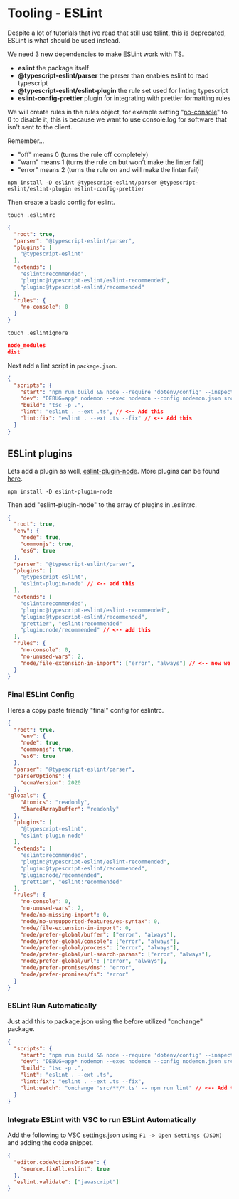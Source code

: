 # Tooling - ESLint

Despite a lot of tutorials that ive read that still use tslint, this is deprecated, ESLint is what should be used instead.

We need 3 new dependencies to make ESLint work with TS.

* **eslint** the package itself
* **@typescript-eslint/parser** the parser than enables eslint to read typescript
* **@typescript-eslint/eslint-plugin** the rule set used for linting typescript
* **eslint-config-prettier** plugin for integrating with prettier formatting rules

We will create rules in the rules object, for example setting "[no-console](https://eslint.org/docs/rules/no-console)" to 0 to disable it, this is because we want to use console.log for software that isn't sent to the client.

Remember...

* "off" means 0 (turns the rule off completely)
* "warn" means 1 (turns the rule on but won't make the linter fail)
* "error" means 2 (turns the rule on and will make the linter fail)

```none
npm install -D eslint @typescript-eslint/parser @typescript-eslint/eslint-plugin eslint-config-prettier
```

Then create a basic config for eslint.

```none
touch .eslintrc
```

```json
{
  "root": true,
  "parser": "@typescript-eslint/parser",
  "plugins": [
    "@typescript-eslint"
  ],
  "extends": [
    "eslint:recommended",
    "plugin:@typescript-eslint/eslint-recommended",
    "plugin:@typescript-eslint/recommended"
  ],
  "rules": {
    "no-console": 0
  }
}
```

```none
touch .eslintignore
```

```json
node_modules
dist
```

Next add a lint script in `package.json`.

```json
{
  "scripts": {
    "start": "npm run build && node --require 'dotenv/config' --inspect dist/index.js",
    "dev": "DEBUG=app* nodemon --exec nodemon --config nodemon.json src/index.ts",
    "build": "tsc -p .",
    "lint": "eslint . --ext .ts", // <-- Add this
    "lint:fix": "eslint . --ext .ts --fix" // <-- Add this
  }
}
```

## ESLint plugins

Lets add a plugin as well, [eslint-plugin-node](https://github.com/mysticatea/eslint-plugin-node). More plugins can be found [here](https://github.com/dustinspecker/awesome-eslint).

```none
npm install -D eslint-plugin-node
```

Then add "eslint-plugin-node" to the array of plugins in .eslintrc.

```json
{
  "root": true,
  "env": {
    "node": true,
    "commonjs": true,
    "es6": true
  },
  "parser": "@typescript-eslint/parser",
  "plugins": [
    "@typescript-eslint",
    "eslint-plugin-node" // <-- add this
  ],
  "extends": [
    "eslint:recommended",
    "plugin:@typescript-eslint/eslint-recommended",
    "plugin:@typescript-eslint/recommended",
    "prettier", "eslint:recommended"
    "plugin:node/recommended" // <-- add this
  ],
  "rules": {
    "no-console": 0,
    "no-unused-vars": 2,
    "node/file-extension-in-import": ["error", "always"] // <-- now we can add these rules
  }
}
```

### Final ESLint Config

Heres a copy paste friendly "final" config for eslintrc.

```json
{
  "root": true,
    "env": {
    "node": true,
    "commonjs": true,
    "es6": true
  },
  "parser": "@typescript-eslint/parser",
  "parserOptions": {
    "ecmaVersion": 2020
  },
"globals": {
    "Atomics": "readonly",
    "SharedArrayBuffer": "readonly"
  },
  "plugins": [
    "@typescript-eslint",
    "eslint-plugin-node"
  ],
  "extends": [
    "eslint:recommended",
    "plugin:@typescript-eslint/eslint-recommended",
    "plugin:@typescript-eslint/recommended",
    "plugin:node/recommended",
    "prettier", "eslint:recommended"
  ],
  "rules": {
    "no-console": 0,
    "no-unused-vars": 2,
    "node/no-missing-import": 0,
    "node/no-unsupported-features/es-syntax": 0,
    "node/file-extension-in-import": 0,
    "node/prefer-global/buffer": ["error", "always"],
    "node/prefer-global/console": ["error", "always"],
    "node/prefer-global/process": ["error", "always"],
    "node/prefer-global/url-search-params": ["error", "always"],
    "node/prefer-global/url": ["error", "always"],
    "node/prefer-promises/dns": "error",
    "node/prefer-promises/fs": "error"
  }
}
```

### ESLint Run Automatically

Just add this to package.json using the before utilized "onchange" package.

```json
{
  "scripts": {
    "start": "npm run build && node --require 'dotenv/config' --inspect dist/index.js",
    "dev": "DEBUG=app* nodemon --exec nodemon --config nodemon.json src/index.ts",
    "build": "tsc -p .",
    "lint": "eslint . --ext .ts",
    "lint:fix": "eslint . --ext .ts --fix",
    "lint:watch": "onchange 'src/**/*.ts' -- npm run lint" // <-- Add this
  }
}
```

### Integrate ESLint with VSC to run ESLint Automatically

Add the following to VSC settings.json using `F1 -> Open Settings (JSON)` and adding the code snippet.

```json
{
  "editor.codeActionsOnSave": {
    "source.fixAll.eslint": true
  },
  "eslint.validate": ["javascript"]
}
```
